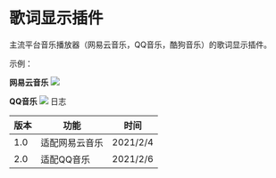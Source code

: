 # 歌词显示插件
主流平台音乐播放器（网易云音乐，QQ音乐，酷狗音乐）的歌词显示插件。

示例：

**网易云音乐**
![](https://i.niupic.com/images/2021/02/04/9biK.png)


**QQ音乐**
![](https://s3.ax1x.com/2021/02/06/yYrgYt.png)
日志

| 版本 | 功能                     | 时间      |
| ---- | ------------------------ | --------- |
| 1.0  | 适配网易云音乐 | 2021/2/4 |
| 2.0  | 适配QQ音乐 | 2021/2/6 |



